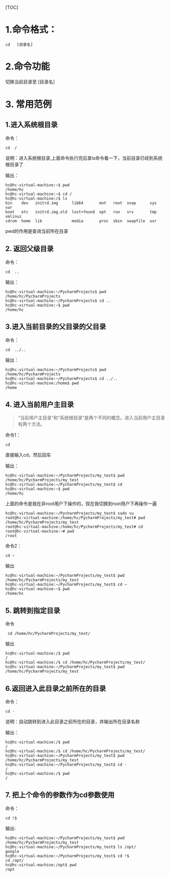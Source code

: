 [TOC]

# 1.命令格式：

```
cd   [目录名]
```

# 2.命令功能

切换当前目录至 [目录名]

# 3. 常用范例

## 1.进入系统根目录

命令：

```
cd  / 
```

说明：进入系统根目录,上面命令执行完后拿ls命令看一下，当前目录已经到系统根目录了

输出：

```
hc@hc-virtual-machine:~$ pwd
/home/hc
hc@hc-virtual-machine:~$ cd /
hc@hc-virtual-machine:/$ ls
bin    dev   initrd.img      lib64       mnt   root  snap      sys  var
boot   etc   initrd.img.old  lost+found  opt   run   srv       tmp  vmlinuz
cdrom  home  lib             media       proc  sbin  swapfile  usr
```

pwd的作用是查询当前所在目录

## 2. 返回父级目录

命令：

```
cd  ..
```

输出：

```
hc@hc-virtual-machine:~/PycharmProjects$ pwd
/home/hc/PycharmProjects
hc@hc-virtual-machine:~/PycharmProjects$ cd ..
hc@hc-virtual-machine:~$ pwd
/home/hc
```

## 3.进入当前目录的父目录的父目录

命令：

```
cd  ../..
```

输出：

```
hc@hc-virtual-machine:~/PycharmProjects$ pwd
/home/hc/PycharmProjects
hc@hc-virtual-machine:~/PycharmProjects$ cd ../..
hc@hc-virtual-machine:/home$ pwd
/home
```

## 4. 进入当前用户主目录

> “当前用户主目录”和“系统根目录”是两个不同的概念。进入当前用户主目录有两个方法。

命令1：

```
cd
```

直接输入cd，然后回车

输出：

```
hc@hc-virtual-machine:~/PycharmProjects/my_test$ pwd
/home/hc/PycharmProjects/my_test
hc@hc-virtual-machine:~/PycharmProjects/my_test$ cd 
hc@hc-virtual-machine:~$ pwd
/home/hc
```

上面的命令是我在非root用户下操作的，现在我切换到root用户下再操作一遍

```
hc@hc-virtual-machine:~/PycharmProjects/my_test$ sudo su
root@hc-virtual-machine:/home/hc/PycharmProjects/my_test# pwd
/home/hc/PycharmProjects/my_test
root@hc-virtual-machine:/home/hc/PycharmProjects/my_test# cd 
root@hc-virtual-machine:~# pwd
/root
```

命令2：

```
cd ~
```

输出

```
hc@hc-virtual-machine:~/PycharmProjects/my_test$ pwd
/home/hc/PycharmProjects/my_test
hc@hc-virtual-machine:~/PycharmProjects/my_test$ cd ~
hc@hc-virtual-machine:~$ pwd
/home/hc
```

## 5. 跳转到指定目录

命令

```
 cd /home/hc/PycharmProjects/my_test/
```

输出

```
hc@hc-virtual-machine:/$ pwd
/
hc@hc-virtual-machine:/$ cd /home/hc/PycharmProjects/my_test/
hc@hc-virtual-machine:~/PycharmProjects/my_test$ pwd
/home/hc/PycharmProjects/my_test
```

## 6.返回进入此目录之前所在的目录

命令：

```
cd -
```

说明：自动跳转到进入此目录之前所在的目录，并输出所在目录名称

输出：

```
hc@hc-virtual-machine:/$ pwd
/
hc@hc-virtual-machine:/$ cd /home/hc/PycharmProjects/my_test/
hc@hc-virtual-machine:~/PycharmProjects/my_test$ pwd
/home/hc/PycharmProjects/my_test
hc@hc-virtual-machine:~/PycharmProjects/my_test$ cd -
/
hc@hc-virtual-machine:/$ pwd
/
```

## 7. 把上个命令的参数作为cd参数使用

命令：

```repl
cd !$
```

输出:

```
hc@hc-virtual-machine:~/PycharmProjects/my_test$ pwd
/home/hc/PycharmProjects/my_test
hc@hc-virtual-machine:~/PycharmProjects/my_test$ ls /opt/
google
hc@hc-virtual-machine:~/PycharmProjects/my_test$ cd !$
cd /opt/
hc@hc-virtual-machine:/opt$ pwd
/opt
```


